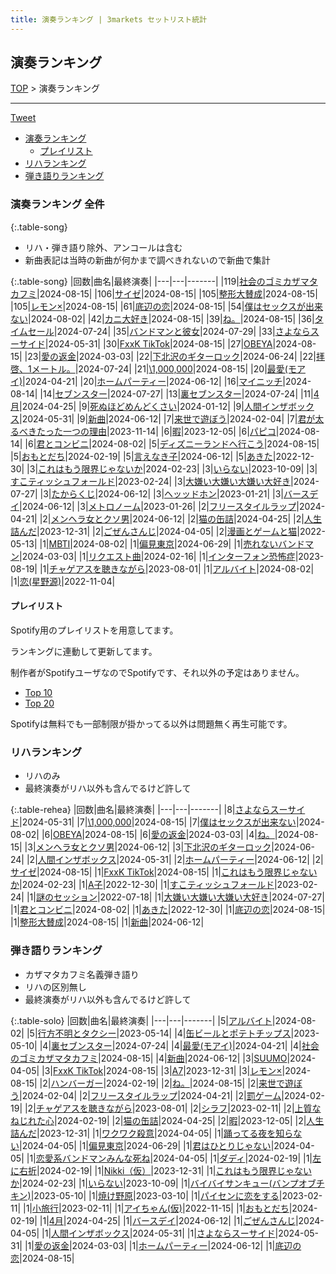 ```yaml
---
title: 演奏ランキング | 3markets セットリスト統計
---
```

## 演奏ランキング


[TOP](/setlist/) > 演奏ランキング

___

 <a href="https://twitter.com/share?ref_src=twsrc%5Etfw" data-text="3markets[ ]セットリスト > 演奏ランキング" class="twitter-share-button" data-via="3markets" data-hashtags="3markets" data-related="3markets" data-show-count="false">Tweet</a>

* [演奏ランキング](#演奏ランキング)
    * [プレイリスト](#プレイリスト)
* [リハランキング](#リハランキング)
* [弾き語りランキング](#弾き語りランキング)


### 演奏ランキング 全件

{:.table-song}

* リハ・弾き語り除外、アンコールは含む
* 新曲表記は当時の新曲が何かまで調べきれないので新曲で集計

{:.table-song}
|回数|曲名|最終演奏|
|---|---|-------|
|119|[社会のゴミカザマタカフミ](song002.html)|2024-08-15|
|106|[サイゼ](song004.html)|2024-08-15|
|105|[整形大賛成](song005.html)|2024-08-15|
|105|[レモン×](song003.html)|2024-08-15|
|61|[底辺の恋](song008.html)|2024-08-15|
|54|[僕はセックスが出来ない](song006.html)|2024-08-02|
|42|[カニ大好き](song079.html)|2024-08-15|
|39|[ね。](song076.html)|2024-08-15|
|36|[タイムセール](song007.html)|2024-07-24|
|35|[バンドマンと彼女](song009.html)|2024-07-29|
|33|[さよならスーサイド](song013.html)|2024-05-31|
|30|[FxxK TikTok](song082.html)|2024-08-15|
|27|[OBEYA](song021.html)|2024-08-15|
|23|[愛の返金](song012.html)|2024-03-03|
|22|[下北沢のギターロック](song015.html)|2024-06-24|
|22|[拝啓、1メートル。](song010.html)|2024-07-24|
|21|[\1,000,000](song022.html)|2024-08-15|
|20|[最愛(モアイ)](song014.html)|2024-04-21|
|20|[ホームパーティー](song011.html)|2024-06-12|
|16|[マイニッチ](song046.html)|2024-08-14|
|14|[セブンスター](song020.html)|2024-07-27|
|13|[裏セブンスター](song017.html)|2024-07-24|
|11|[4月](song029.html)|2024-04-25|
|9|[死ぬほどめんどくさい](song018.html)|2024-01-12|
|9|[人間インザボックス](song016.html)|2024-05-31|
|9|[新曲](song001.html)|2024-06-12|
|7|[来世で遊ぼう](song075.html)|2024-02-04|
|7|[君が太るべきたった一つの理由](song034.html)|2023-11-14|
|6|[暇](song040.html)|2023-12-05|
|6|[パピコ](song036.html)|2024-08-14|
|6|[君とコンビニ](song024.html)|2024-08-02|
|5|[ディズニーランドへ行こう](song095.html)|2024-08-15|
|5|[おもとだち](song033.html)|2024-02-19|
|5|[言えなき子](song027.html)|2024-06-12|
|5|[あきた](song019.html)|2022-12-30|
|3|[これはもう限界じゃないか](song081.html)|2024-02-23|
|3|[いらない](song078.html)|2023-10-09|
|3|[すこティッシュフォールド](song045.html)|2023-02-24|
|3|[大嫌い大嫌い大嫌い大好き](song035.html)|2024-07-27|
|3|[たからくじ](song032.html)|2024-06-12|
|3|[ヘッッドホン](song030.html)|2023-01-21|
|3|[バースデイ](song028.html)|2024-06-12|
|3|[メトロノーム](song025.html)|2023-01-26|
|2|[フリースタイルラップ](song074.html)|2024-04-21|
|2|[メンヘラ女とクソ男](song072.html)|2024-06-12|
|2|[猫の缶詰](song041.html)|2024-04-25|
|2|[人生詰んだ](song031.html)|2023-12-31|
|2|[ごぜんさんじ](song026.html)|2024-04-05|
|2|[漫画とゲームと猫](song023.html)|2022-05-13|
|1|[MBTI](song096.html)|2024-08-02|
|1|[偏見東京](song092.html)|2024-06-29|
|1|[売れないバンドマン](song089.html)|2024-03-03|
|1|[リクエスト曲](song086.html)|2024-02-16|
|1|[インターフォン恐怖症](song080.html)|2023-08-19|
|1|[チャゲアスを聴きながら](song070.html)|2023-08-01|
|1|[アルバイト](song042.html)|2024-08-02|
|1|[恋(星野源)](song037.html)|2022-11-04|


#### プレイリスト

Spotify用のプレイリストを用意してます。

ランキングに連動して更新してます。

制作者がSpotifyユーザなのでSpotifyです、それ以外の予定はありません。

* [Top 10](https://open.spotify.com/playlist/2k4rxGfOCIWZhr0lHnA0Yf)
* [Top 20](https://open.spotify.com/playlist/00msjQPDjFaoAm6IIEM2ka)

Spotifyは無料でも一部制限が掛かってる以外は問題無く再生可能です。

### リハランキング

* リハのみ
* 最終演奏がリハ以外も含んでるけど許して


{:.table-rehea}
|回数|曲名|最終演奏|
|---|---|-------|
|8|[さよならスーサイド](song013.html)|2024-05-31|
|7|[\1,000,000](song022.html)|2024-08-15|
|7|[僕はセックスが出来ない](song006.html)|2024-08-02|
|6|[OBEYA](song021.html)|2024-08-15|
|6|[愛の返金](song012.html)|2024-03-03|
|4|[ね。](song076.html)|2024-08-15|
|3|[メンヘラ女とクソ男](song072.html)|2024-06-12|
|3|[下北沢のギターロック](song015.html)|2024-06-24|
|2|[人間インザボックス](song016.html)|2024-05-31|
|2|[ホームパーティー](song011.html)|2024-06-12|
|2|[サイゼ](song004.html)|2024-08-15|
|1|[FxxK TikTok](song082.html)|2024-08-15|
|1|[これはもう限界じゃないか](song081.html)|2024-02-23|
|1|[A子](song047.html)|2022-12-30|
|1|[すこティッシュフォールド](song045.html)|2023-02-24|
|1|[謎のセッション](song038.html)|2022-07-18|
|1|[大嫌い大嫌い大嫌い大好き](song035.html)|2024-07-27|
|1|[君とコンビニ](song024.html)|2024-08-02|
|1|[あきた](song019.html)|2022-12-30|
|1|[底辺の恋](song008.html)|2024-08-15|
|1|[整形大賛成](song005.html)|2024-08-15|
|1|[新曲](song001.html)|2024-06-12|


### 弾き語りランキング

* カザマタカフミ名義弾き語り
* リハの区別無し
* 最終演奏がリハ以外も含んでるけど許して


{:.table-solo}
|回数|曲名|最終演奏|
|---|---|-------|
|5|[アルバイト](song042.html)|2024-08-02|
|5|[行方不明とタクシー](song039.html)|2023-05-14|
|4|[缶ビールとポテトチップス](song043.html)|2023-05-10|
|4|[裏セブンスター](song017.html)|2024-07-24|
|4|[最愛(モアイ)](song014.html)|2024-04-21|
|4|[社会のゴミカザマタカフミ](song002.html)|2024-08-15|
|4|[新曲](song001.html)|2024-06-12|
|3|[SUUMO](song083.html)|2024-04-05|
|3|[FxxK TikTok](song082.html)|2024-08-15|
|3|[A7](song073.html)|2023-12-31|
|3|[レモン×](song003.html)|2024-08-15|
|2|[ハンバーガー](song084.html)|2024-02-19|
|2|[ね。](song076.html)|2024-08-15|
|2|[来世で遊ぼう](song075.html)|2024-02-04|
|2|[フリースタイルラップ](song074.html)|2024-04-21|
|2|[罰ゲーム](song071.html)|2024-02-19|
|2|[チャゲアスを聴きながら](song070.html)|2023-08-01|
|2|[シラフ](song050.html)|2023-02-11|
|2|[上質なねじれた心](song048.html)|2024-02-19|
|2|[猫の缶詰](song041.html)|2024-04-25|
|2|[暇](song040.html)|2023-12-05|
|2|[人生詰んだ](song031.html)|2023-12-31|
|1|[ワクワク殺意](song094.html)|2024-04-05|
|1|[踊ってる夜を知らない](song093.html)|2024-04-05|
|1|[偏見東京](song092.html)|2024-06-29|
|1|[君はひとりじゃない](song091.html)|2024-04-05|
|1|[恋愛系バンドマンみんな死ね](song090.html)|2024-04-05|
|1|[ダディ](song088.html)|2024-02-19|
|1|[左に右折](song087.html)|2024-02-19|
|1|[Nikki（仮）](song085.html)|2023-12-31|
|1|[これはもう限界じゃないか](song081.html)|2024-02-23|
|1|[いらない](song078.html)|2023-10-09|
|1|[バイバイサンキュー(バンプオブチキン)](song077.html)|2023-05-10|
|1|[焼け野原](song069.html)|2023-03-10|
|1|[パイセンに恋をする](song051.html)|2023-02-11|
|1|[小旅行](song049.html)|2023-02-11|
|1|[アイちゃん(仮)](song044.html)|2022-11-15|
|1|[おもとだち](song033.html)|2024-02-19|
|1|[4月](song029.html)|2024-04-25|
|1|[バースデイ](song028.html)|2024-06-12|
|1|[ごぜんさんじ](song026.html)|2024-04-05|
|1|[人間インザボックス](song016.html)|2024-05-31|
|1|[さよならスーサイド](song013.html)|2024-05-31|
|1|[愛の返金](song012.html)|2024-03-03|
|1|[ホームパーティー](song011.html)|2024-06-12|
|1|[底辺の恋](song008.html)|2024-08-15|


<script src="https://cdnjs.cloudflare.com/ajax/libs/jquery/3.6.1/jquery.min.js" integrity="sha512-aVKKRRi/Q/YV+4mjoKBsE4x3H+BkegoM/em46NNlCqNTmUYADjBbeNefNxYV7giUp0VxICtqdrbqU7iVaeZNXA==" crossorigin="anonymous" referrerpolicy="no-referrer"></script>
<script src="https://cdnjs.cloudflare.com/ajax/libs/jquery.tablesorter/2.31.3/js/jquery.tablesorter.min.js" integrity="sha512-qzgd5cYSZcosqpzpn7zF2ZId8f/8CHmFKZ8j7mU4OUXTNRd5g+ZHBPsgKEwoqxCtdQvExE5LprwwPAgoicguNg==" crossorigin="anonymous" referrerpolicy="no-referrer"></script>
<link rel="stylesheet" href="https://cdnjs.cloudflare.com/ajax/libs/jquery.tablesorter/2.31.3/css/theme.default.min.css" integrity="sha512-wghhOJkjQX0Lh3NSWvNKeZ0ZpNn+SPVXX1Qyc9OCaogADktxrBiBdKGDoqVUOyhStvMBmJQ8ZdMHiR3wuEq8+w==" crossorigin="anonymous" referrerpolicy="no-referrer" />
<script>
$(function() {
    $(".table-song").tablesorter();
    $(".table-rehea").tablesorter();
    $(".table-solo").tablesorter();
});
</script>

<script async src="https://platform.twitter.com/widgets.js" charset="utf-8"></script>